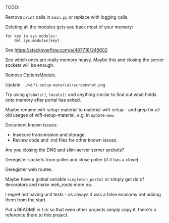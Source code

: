 TODO:

Remove `print` calls in `main.py` or replace with logging calls.

Deleting all the modules gets you back most of your memory:

    for key in sys.modules:
        del sys.modules[key]

See <https://stackoverflow.com/a/487718/245602>

See which ones are really memory heavy. Maybe this and closing the server sockets will be enough.

Remove OptionsModule.

Update `../wifi-setup-material/screenshot.png`

Try using `globals()`, `locals()` and anything similar to find out what holds onto memory after portal has exited.

Maybe rename wifi-setup-material to material-wifi-setup - and grep for all old usages of wifi-setup-material, e.g. in `update-www`.

Document known issues:

* Insecure transmission and storage.
* Review code and .md files for other known issues.

Are you closing the DNS and slim-server server sockets?

Deregister sockets from poller and close poller (if it has a close).

Deregister web routes.

Maybe have a global variable `singleton_portal` or simply get rid of decorators and make web_route more oo.

I regret not having unit tests - as always it was a false economy not adding them from the start.

Put a README in `lib` so that even other projects simply copy it, there's a reference there to this project.
